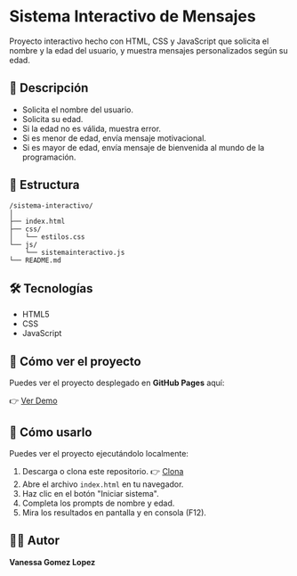 # Sistema Interactivo de Mensajes

Proyecto interactivo hecho con HTML, CSS y JavaScript que solicita el nombre y la edad del usuario, y muestra mensajes personalizados según su edad.

## 📝 Descripción

- Solicita el nombre del usuario.
- Solicita su edad.
- Si la edad no es válida, muestra error.
- Si es menor de edad, envía mensaje motivacional.
- Si es mayor de edad, envía mensaje de bienvenida al mundo de la programación.

## 📂 Estructura

```
/sistema-interactivo/
│
├── index.html
├── css/
│   └── estilos.css
└── js/
    └── sistemainteractivo.js
└── README.md
```

## 🛠️ Tecnologías

- HTML5
- CSS
- JavaScript 

## 🚀 Cómo ver el proyecto

Puedes ver el proyecto desplegado en **GitHub Pages** aquí:

👉 [Ver Demo](https://vanessa55-rgb.github.io/Entrenamiento-MOD3_SEM1/)

## 🚀 Cómo usarlo

Puedes ver el proyecto ejecutándolo localmente:

1. Descarga o clona este repositorio.
👉 [Clona](https://github.com/Vanessa55-rgb/Entrenamiento-MOD3_SEM1.git)
2. Abre el archivo `index.html` en tu navegador.
3. Haz clic en el botón "Iniciar sistema".
4. Completa los prompts de nombre y edad.
5. Mira los resultados en pantalla y en consola (F12).

## 👨‍💻 Autor

**Vanessa Gomez Lopez**

